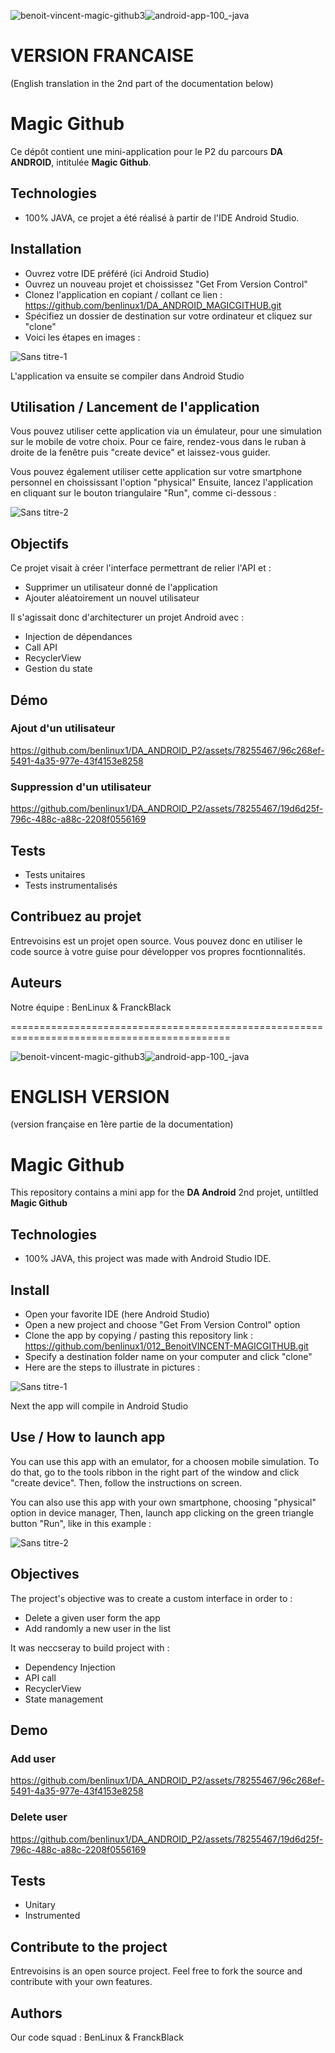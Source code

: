 ![benoit-vincent-magic-github3](https://github.com/benlinux1/012_BenoitVINCENT-MAGICGITHUB/assets/78255467/9823091d-51be-4f8c-b2c8-4029defba374)![android-app-100_-java](https://github.com/benlinux1/012_BenoitVINCENT-MAGICGITHUB/assets/78255467/958569a7-436a-4089-b438-d5ac6475dcae)

# VERSION FRANCAISE
(English translation in the 2nd part of the documentation below)

# Magic Github

Ce dépôt contient une mini-application pour le P2 du parcours **DA ANDROID**, intitulée **Magic Github**.

## Technologies
- 100% JAVA, ce projet a été réalisé à partir de l'IDE Android Studio.

## Installation
- Ouvrez votre IDE préféré (ici Android Studio)
- Ouvrez un nouveau projet et choississez "Get From Version Control"
- Clonez l'application en copiant / collant ce lien : https://github.com/benlinux1/DA_ANDROID_MAGICGITHUB.git
- Spécifiez un dossier de destination sur votre ordinateur et cliquez sur "clone"
- Voici les étapes en images :

![Sans titre-1](https://user-images.githubusercontent.com/78255467/163190059-da88648f-1973-478d-bb77-b718449825a3.png)

L'application va ensuite se compiler dans Android Studio

## Utilisation / Lancement de l'application

Vous pouvez utiliser cette application via un émulateur, pour une simulation sur le mobile de votre choix.
Pour ce faire, rendez-vous dans le ruban à droite de la fenêtre puis "create device" et laissez-vous guider.

Vous pouvez également utiliser cette application sur votre smartphone personnel en choississant l'option "physical"
Ensuite, lancez l'application en cliquant sur le bouton triangulaire "Run", comme ci-dessous :

![Sans titre-2](https://user-images.githubusercontent.com/78255467/163193524-89842086-ca39-475c-afc2-e39e3e586f68.png)

## Objectifs

Ce projet visait à créer l'interface permettrant de relier l'API et :
- Supprimer un utilisateur donné de l'application
- Ajouter aléatoirement un nouvel utilisateur

Il s'agissait donc d'architecturer un projet Android avec :
- Injection de dépendances
- Call API
- RecyclerView
- Gestion du state

## Démo

### Ajout d'un utilisateur

https://github.com/benlinux1/DA_ANDROID_P2/assets/78255467/96c268ef-5491-4a35-977e-43f4153e8258


### Suppression d'un utilisateur

https://github.com/benlinux1/DA_ANDROID_P2/assets/78255467/19d6d25f-796c-488c-a88c-2208f0556169


## Tests

- Tests unitaires
- Tests instrumentalisés

## Contribuez au projet

Entrevoisins est un projet open source. Vous pouvez donc en utiliser le code source à votre guise pour développer vos propres focntionnalités.

## Auteurs

Notre équipe : BenLinux & FranckBlack


============================================================================================

![benoit-vincent-magic-github3](https://github.com/benlinux1/012_BenoitVINCENT-MAGICGITHUB/assets/78255467/9823091d-51be-4f8c-b2c8-4029defba374)![android-app-100_-java](https://github.com/benlinux1/012_BenoitVINCENT-MAGICGITHUB/assets/78255467/958569a7-436a-4089-b438-d5ac6475dcae)

# ENGLISH VERSION
(version française en 1ère partie de la documentation)

# Magic Github

This repository contains a mini app for the **DA Android** 2nd projet, untiltled **Magic Github**

## Technologies
- 100% JAVA, this project was made with Android Studio IDE.

## Install
- Open your favorite IDE (here Android Studio)
- Open a new project and choose "Get From Version Control" option
- Clone the app by copying / pasting this repository link : https://github.com/benlinux1/012_BenoitVINCENT-MAGICGITHUB.git
- Specify a destination folder name on your computer and click "clone"
- Here are the steps to illustrate in pictures :

![Sans titre-1](https://user-images.githubusercontent.com/78255467/163190059-da88648f-1973-478d-bb77-b718449825a3.png)

Next the app will compile in Android Studio

## Use / How to launch app

You can use this app with an emulator, for a choosen mobile simulation.
To do that, go to the tools ribbon in the right part of the window and click "create device". Then, follow the instructions on screen.

You can also use this app with your own smartphone, choosing "physical" option in device manager, 
Then, launch app clicking on the green triangle button "Run", like in this example :

![Sans titre-2](https://user-images.githubusercontent.com/78255467/163193524-89842086-ca39-475c-afc2-e39e3e586f68.png)

## Objectives

The project's objective was to create a custom interface in order to :
- Delete a given user form the app
- Add randomly a new user in the list

It was neccseray to build project with :
- Dependency Injection
- API call
- RecyclerView
- State management


## Demo

### Add user

https://github.com/benlinux1/DA_ANDROID_P2/assets/78255467/96c268ef-5491-4a35-977e-43f4153e8258


### Delete user

https://github.com/benlinux1/DA_ANDROID_P2/assets/78255467/19d6d25f-796c-488c-a88c-2208f0556169


## Tests

- Unitary
- Instrumented

## Contribute to the project

Entrevoisins is an open source project. Feel free to fork the source and contribute with your own features.

## Authors

Our code squad : BenLinux & FranckBlack
